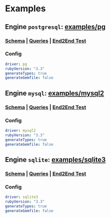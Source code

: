 # Examples
## Engine `postgresql`: [examples/pg](../examples/pg)

### [Schema](../examples/authors/postgresql/schema.sql) | [Queries](../examples/authors/postgresql/query.sql) | [End2End Test](../tests/end2end_pg.rb)

### Config
```yaml
driver: pg
rubyVersion: "3.3"
generateTypes: true
generateGemfile: false
```

## Engine `mysql`: [examples/mysql2](../examples/mysql2)

### [Schema](../examples/authors/mysql/schema.sql) | [Queries](../examples/authors/mysql/query.sql) | [End2End Test](../tests/end2end_mysql2.rb)

### Config
```yaml
driver: mysql2
rubyVersion: "3.3"
generateTypes: true
generateGemfile: false
```

## Engine `sqlite`: [examples/sqlite3](../examples/sqlite3)

### [Schema](../examples/authors/sqlite/schema.sql) | [Queries](../examples/authors/sqlite/query.sql) | [End2End Test](../tests/end2end_sqlite3.rb)

### Config
```yaml
driver: sqlite3
rubyVersion: "3.3"
generateTypes: true
generateGemfile: false
```

